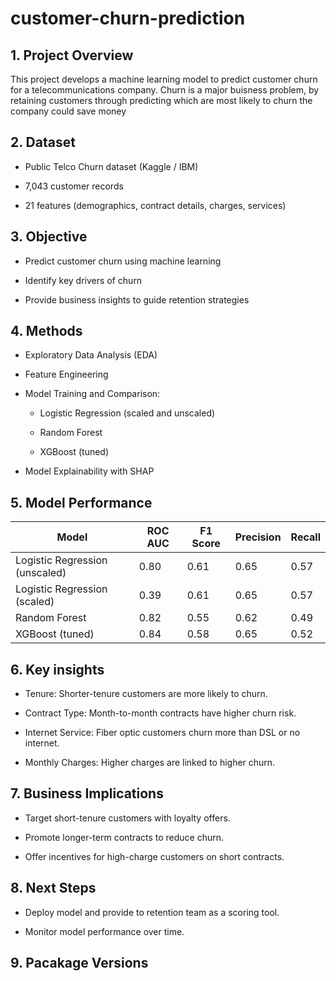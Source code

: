 # customer-churn-prediction

## 1. Project Overview
This project develops a machine learning model to predict customer churn for a telecommunications company.
Churn is a major buisness problem, by retaining customers through predicting which are most likely to churn the company could save money

## 2. Dataset
- Public Telco Churn dataset (Kaggle / IBM)

- 7,043 customer records

- 21 features (demographics, contract details, charges, services)

## 3. Objective
- Predict customer churn using machine learning

- Identify key drivers of churn

- Provide business insights to guide retention strategies

## 4. Methods
- Exploratory Data Analysis (EDA)

- Feature Engineering

- Model Training and Comparison:

    - Logistic Regression (scaled and unscaled)

    - Random Forest

    - XGBoost (tuned)

- Model Explainability with SHAP

## 5. Model Performance
| Model                            | ROC AUC | F1 Score | Precision | Recall |
|----------------------------------|---------|----------|-----------|--------|
| Logistic Regression (unscaled)   | 0.80    | 0.61     | 0.65      | 0.57   |
| Logistic Regression (scaled)     | 0.39    | 0.61     | 0.65      | 0.57   |
| Random Forest                    | 0.82    | 0.55     | 0.62      | 0.49   |
| XGBoost (tuned)                  | 0.84    | 0.58     | 0.65      | 0.52   |

## 6. Key insights
- Tenure: Shorter-tenure customers are more likely to churn.

- Contract Type: Month-to-month contracts have higher churn risk.

- Internet Service: Fiber optic customers churn more than DSL or no internet.

- Monthly Charges: Higher charges are linked to higher churn.

## 7. Business Implications
- Target short-tenure customers with loyalty offers.

- Promote longer-term contracts to reduce churn.

- Offer incentives for high-charge customers on short contracts.

## 8. Next Steps
- Deploy model and provide to retention team as a scoring tool.

- Monitor model performance over time.

## 9. Pacakage Versions 
